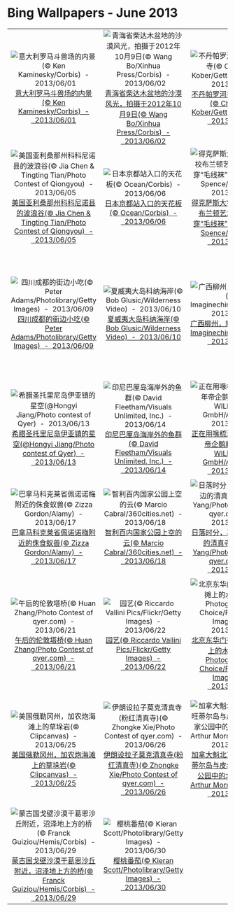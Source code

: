 # Bing Wallpapers - June 2013

| | | | |
|:-------------------------:|:-------------------------:|:-------------------------:|:-------------------------:|
| ![意大利罗马斗兽场的内景(© Ken Kaminesky/Corbis)  -  2013/06/01](https://bing.ee123.net/img/cn/fhd/2013/06/01.jpg)[意大利罗马斗兽场的内景(© Ken Kaminesky/Corbis)  -  2013/06/01](https://bing.ee123.net/img/cn/fhd/2013/06/01.jpg) | ![青海省柴达木盆地的沙漠风光，拍摄于2012年10月9日(© Wang Bo/Xinhua Press/Corbis)  -  2013/06/02](https://bing.ee123.net/img/cn/fhd/2013/06/02.jpg)[青海省柴达木盆地的沙漠风光，拍摄于2012年10月9日(© Wang Bo/Xinhua Press/Corbis)  -  2013/06/02](https://bing.ee123.net/img/cn/fhd/2013/06/02.jpg) | ![不丹帕罗河谷上的虎穴寺(© Christian Kober/Getty Images)  -  2013/06/03](https://bing.ee123.net/img/cn/fhd/2013/06/03.jpg)[不丹帕罗河谷上的虎穴寺(© Christian Kober/Getty Images)  -  2013/06/03](https://bing.ee123.net/img/cn/fhd/2013/06/03.jpg) | ![西藏芒康，错落有致的景色(© Aldo Pavan/Lonely Planet Images/Getty Images)  -  2013/06/04](https://bing.ee123.net/img/cn/fhd/2013/06/04.jpg)[西藏芒康，错落有致的景色(© Aldo Pavan/Lonely Planet Images/Getty Images)  -  2013/06/04](https://bing.ee123.net/img/cn/fhd/2013/06/04.jpg) |
| ![美国亚利桑那州科科尼诺县的波浪谷(© Jia Chen & Tingting Tian/Photo Contest of Qiongyou)  -  2013/06/05](https://bing.ee123.net/img/cn/fhd/2013/06/05.jpg)[美国亚利桑那州科科尼诺县的波浪谷(© Jia Chen & Tingting Tian/Photo Contest of Qiongyou)  -  2013/06/05](https://bing.ee123.net/img/cn/fhd/2013/06/05.jpg) | ![日本京都站入口的天花板(© Ocean/Corbis)  -  2013/06/06](https://bing.ee123.net/img/cn/fhd/2013/06/06.jpg)[日本京都站入口的天花板(© Ocean/Corbis)  -  2013/06/06](https://bing.ee123.net/img/cn/fhd/2013/06/06.jpg) | ![得克萨斯大学奥斯汀分校布兰顿艺术博物馆，穿“毛线袜”的树(© Inga Spence/Alamy)  -  2013/06/07](https://bing.ee123.net/img/cn/fhd/2013/06/07.jpg)[得克萨斯大学奥斯汀分校布兰顿艺术博物馆，穿“毛线袜”的树(© Inga Spence/Alamy)  -  2013/06/07](https://bing.ee123.net/img/cn/fhd/2013/06/07.jpg) | ![河北草原，戏水的马群(© TCYuen/Flickr/Getty Images)  -  2013/06/08](https://bing.ee123.net/img/cn/fhd/2013/06/08.jpg)[河北草原，戏水的马群(© TCYuen/Flickr/Getty Images)  -  2013/06/08](https://bing.ee123.net/img/cn/fhd/2013/06/08.jpg) |
| ![四川成都的街边小吃(© Peter Adams/Photolibrary/Getty Images)  -  2013/06/09](https://bing.ee123.net/img/cn/fhd/2013/06/09.jpg)[四川成都的街边小吃(© Peter Adams/Photolibrary/Getty Images)  -  2013/06/09](https://bing.ee123.net/img/cn/fhd/2013/06/09.jpg) | ![夏威夷大岛科纳海岸(© Bob Glusic/Wilderness Video)  -  2013/06/10](https://bing.ee123.net/img/cn/fhd/2013/06/10.jpg)[夏威夷大岛科纳海岸(© Bob Glusic/Wilderness Video)  -  2013/06/10](https://bing.ee123.net/img/cn/fhd/2013/06/10.jpg) | ![广西柳州，端午赛龙舟(© Imaginechina/Corbis)  -  2013/06/11](https://bing.ee123.net/img/cn/fhd/2013/06/11.jpg)[广西柳州，端午赛龙舟(© Imaginechina/Corbis)  -  2013/06/11](https://bing.ee123.net/img/cn/fhd/2013/06/11.jpg) | ![一轮新月下，头戴斗笠的表演者(© Jonathan Kingston/National Geographic Society/Corbis)  -  2013/06/12](https://bing.ee123.net/img/cn/fhd/2013/06/12.jpg)[一轮新月下，头戴斗笠的表演者(© Jonathan Kingston/National Geographic Society/Corbis)  -  2013/06/12](https://bing.ee123.net/img/cn/fhd/2013/06/12.jpg) |
| ![希腊圣托里尼岛伊亚镇的星空(@Hongyi Jiang/Photo contest of Qyer)  -  2013/06/13](https://bing.ee123.net/img/cn/fhd/2013/06/13.jpg)[希腊圣托里尼岛伊亚镇的星空(@Hongyi Jiang/Photo contest of Qyer)  -  2013/06/13](https://bing.ee123.net/img/cn/fhd/2013/06/13.jpg) | ![印尼巴厘岛海岸外的鱼群(© David Fleetham/Visuals Unlimited, Inc.)  -  2013/06/14](https://bing.ee123.net/img/cn/fhd/2013/06/14.jpg)[印尼巴厘岛海岸外的鱼群(© David Fleetham/Visuals Unlimited, Inc.)  -  2013/06/14](https://bing.ee123.net/img/cn/fhd/2013/06/14.jpg) | ![正在用喙梳理毛发的成年帝企鹅和幼崽(© WILDLIFE GmbH/Alamy)  -  2013/06/15](https://bing.ee123.net/img/cn/fhd/2013/06/15.jpg)[正在用喙梳理毛发的成年帝企鹅和幼崽(© WILDLIFE GmbH/Alamy)  -  2013/06/15](https://bing.ee123.net/img/cn/fhd/2013/06/15.jpg) | ![内蒙古自治区莫尔道嘎风光(© View Stock/Getty Images)  -  2013/06/16](https://bing.ee123.net/img/cn/fhd/2013/06/16.jpg)[内蒙古自治区莫尔道嘎风光(© View Stock/Getty Images)  -  2013/06/16](https://bing.ee123.net/img/cn/fhd/2013/06/16.jpg) |
| ![巴拿马科克莱省佩诺诺梅附近的侏食蚁兽(© Zizza Gordon/Alamy)  -  2013/06/17](https://bing.ee123.net/img/cn/fhd/2013/06/17.jpg)[巴拿马科克莱省佩诺诺梅附近的侏食蚁兽(© Zizza Gordon/Alamy)  -  2013/06/17](https://bing.ee123.net/img/cn/fhd/2013/06/17.jpg) | ![智利百内国家公园上空的云(© Marcio Cabral/360cities.net)  -  2013/06/18](https://bing.ee123.net/img/cn/fhd/2013/06/18.jpg)[智利百内国家公园上空的云(© Marcio Cabral/360cities.net)  -  2013/06/18](https://bing.ee123.net/img/cn/fhd/2013/06/18.jpg) | ![日落时分，马六甲海峡边的清真寺(© Xiao Yang/Photo Contest of qyer.com)  -  2013/06/19](https://bing.ee123.net/img/cn/fhd/2013/06/19.jpg)[日落时分，马六甲海峡边的清真寺(© Xiao Yang/Photo Contest of qyer.com)  -  2013/06/19](https://bing.ee123.net/img/cn/fhd/2013/06/19.jpg) | ![西班牙巴塞罗那，加泰罗尼亚音乐厅的彩绘玻璃天花板(© Ocean/Corbis)  -  2013/06/20](https://bing.ee123.net/img/cn/fhd/2013/06/20.jpg)[西班牙巴塞罗那，加泰罗尼亚音乐厅的彩绘玻璃天花板(© Ocean/Corbis)  -  2013/06/20](https://bing.ee123.net/img/cn/fhd/2013/06/20.jpg) |
| ![午后的伦敦塔桥(© Huan Zhang/Photo Contest of qyer.com)  -  2013/06/21](https://bing.ee123.net/img/cn/fhd/2013/06/21.jpg)[午后的伦敦塔桥(© Huan Zhang/Photo Contest of qyer.com)  -  2013/06/21](https://bing.ee123.net/img/cn/fhd/2013/06/21.jpg) | ![园艺(© Riccardo Vallini Pics/Flickr/Getty Images)  -  2013/06/22](https://bing.ee123.net/img/cn/fhd/2013/06/22.jpg)[园艺(© Riccardo Vallini Pics/Flickr/Getty Images)  -  2013/06/22](https://bing.ee123.net/img/cn/fhd/2013/06/22.jpg) | ![北京东华门夜市，小吃摊上的水果串(© Photographers Choice/PNC/Getty Images)  -  2013/06/23](https://bing.ee123.net/img/cn/fhd/2013/06/23.jpg)[北京东华门夜市，小吃摊上的水果串(© Photographers Choice/PNC/Getty Images)  -  2013/06/23](https://bing.ee123.net/img/cn/fhd/2013/06/23.jpg) | ![阿拉斯加的彩虹(© Chenxi Wang/Photo Contest of qyer.com)  -  2013/06/24](https://bing.ee123.net/img/cn/fhd/2013/06/24.jpg)[阿拉斯加的彩虹(© Chenxi Wang/Photo Contest of qyer.com)  -  2013/06/24](https://bing.ee123.net/img/cn/fhd/2013/06/24.jpg) |
| ![美国俄勒冈州，加农炮海滩上的草垛岩(© Clipcanvas)  -  2013/06/25](https://bing.ee123.net/img/cn/fhd/2013/06/25.jpg)[美国俄勒冈州，加农炮海滩上的草垛岩(© Clipcanvas)  -  2013/06/25](https://bing.ee123.net/img/cn/fhd/2013/06/25.jpg) | ![伊朗设拉子莫克清真寺(粉红清真寺)(© Zhongke Xie/Photo Contest of qyer.com)  -  2013/06/26](https://bing.ee123.net/img/cn/fhd/2013/06/26.jpg)[伊朗设拉子莫克清真寺(粉红清真寺)(© Zhongke Xie/Photo Contest of qyer.com)  -  2013/06/26](https://bing.ee123.net/img/cn/fhd/2013/06/26.jpg) | ![加拿大魁北克省，博纳旺蒂尔岛与皮尔斯山岩国家公园中的北方塘鹅(© Arthur Morris/Corbis)  -  2013/06/27](https://bing.ee123.net/img/cn/fhd/2013/06/27.jpg)[加拿大魁北克省，博纳旺蒂尔岛与皮尔斯山岩国家公园中的北方塘鹅(© Arthur Morris/Corbis)  -  2013/06/27](https://bing.ee123.net/img/cn/fhd/2013/06/27.jpg) | ![内蒙古自治区清晨的第一道曙光(© Phoenix Wang/Flickr/Getty Images)  -  2013/06/28](https://bing.ee123.net/img/cn/fhd/2013/06/28.jpg)[内蒙古自治区清晨的第一道曙光(© Phoenix Wang/Flickr/Getty Images)  -  2013/06/28](https://bing.ee123.net/img/cn/fhd/2013/06/28.jpg) |
| ![蒙古国戈壁沙漠干葛恩沙丘附近，沼泽地上方的桥(© Franck Guiziou/Hemis/Corbis)  -  2013/06/29](https://bing.ee123.net/img/cn/fhd/2013/06/29.jpg)[蒙古国戈壁沙漠干葛恩沙丘附近，沼泽地上方的桥(© Franck Guiziou/Hemis/Corbis)  -  2013/06/29](https://bing.ee123.net/img/cn/fhd/2013/06/29.jpg) | ![樱桃番茄(© Kieran Scott/Photolibrary/Getty Images)  -  2013/06/30](https://bing.ee123.net/img/cn/fhd/2013/06/30.jpg)[樱桃番茄(© Kieran Scott/Photolibrary/Getty Images)  -  2013/06/30](https://bing.ee123.net/img/cn/fhd/2013/06/30.jpg) |  |  |

